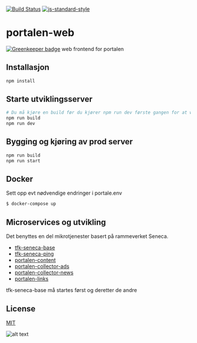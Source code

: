 [![Build Status](https://travis-ci.org/telemark/portalen-web.svg?branch=master)](https://travis-ci.org/telemark/portalen-web)
[![js-standard-style](https://img.shields.io/badge/code%20style-standard-brightgreen.svg?style=flat)](https://github.com/feross/standard)

# portalen-web

[![Greenkeeper badge](https://badges.greenkeeper.io/telemark/portalen-web.svg)](https://greenkeeper.io/)
web frontend for portalen

## Installasjon

```bash
npm install
```

## Starte utviklingsserver

```bash
# Du må kjøre en build før du kjører npm run dev første gangen for at webpack-isomorphic-tools skal få bygd en config-fil over frontend-ressurser som brukes i appen.
npm run build
npm run dev
```

## Bygging og kjøring av prod server

```bash
npm run build
npm run start
```
## Docker

Sett opp evt nødvendige endringer i portale.env

```bash
$ docker-compose up
```

## Microservices og utvikling

Det benyttes en del mikrotjenester basert på rammeverket Seneca.

- [tfk-seneca-base](https://github.com/telemark/tfk-seneca-base)
- [tfk-seneca-ping](https://github.com/telemark/tfk-seneca-ping)
- [portalen-content](https://github.com/telemark/portalen-content)
- [portalen-collector-ads](https://github.com/telemark/portalen-collector-ads)
- [portalen-collector-news](https://github.com/telemark/portalen-collector-news)
- [portalen-links](https://github.com/telemark/portalen-links)

tfk-seneca-base må startes først og deretter de andre

## License

[MIT](LICENSE)

![alt text](https://robots.kebabstudios.party/portalen-web.png "Robohash image of portalen-web")